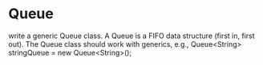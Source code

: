 # Queue
write a generic Queue class. A Queue is a FIFO data structure (first in, first out). The Queue class should work with generics, e.g., Queue&lt;String> stringQueue = new Queue&lt;String>();
